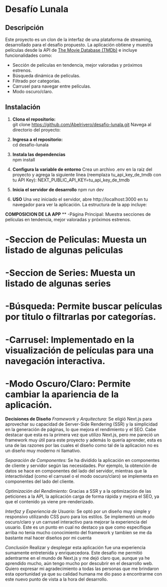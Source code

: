 # Desafío Lunala

## Descripción
Este proyecto es un clon de la interfaz de una plataforma de streaming, desarrollado para el desafío propuesto. La aplicación obtiene y muestra películas desde la API de [The Movie Database (TMDb)](https://www.themoviedb.org/documentation/api) e incluye funcionalidades como:
- Sección de películas en tendencia, mejor valoradas y próximos estrenos.
- Búsqueda dinámica de películas.
- Filtrado por categorías.
- Carrusel para navegar entre películas.
- Modo oscuro/claro.

## Instalación

1. **Clona el repositorio:**  
git clone https://github.com/Abelrivero/desafio-lunala.git
Navega al directorio del proyecto:

2. **Ingresa a el repositorio:**  
cd desafio-lunala

3. **Instala las dependencias**  
npm install

4. **Configura la variable de entorno**
Crea un archivo .env en la raíz del proyecto y agrega la siguiente línea (reemplaza tu_api_key_de_tmdb con tu API Key):
NEXT_PUBLIC_API_KEY=tu_api_key_de_tmdb

5. **Inicia el servidor de desarrollo**
npm run dev

6. **USO**
Una vez iniciado el servidor, abre http://localhost:3000 en tu navegador para ver la aplicación. La estructura de la app incluye:

**COMPOSICION DE LA APP**
**
-Página Principal: Muestra secciones de películas en tendencia, mejor valoradas y próximos estrenos.
# -Seccion de Peliculas: Muesta un listado de algunas peliculas
# -Seccion de Series: Muesta un listado de algunas series
# -Búsqueda: Permite buscar películas por titulo o filtrarlas por categorías.
# -Carrusel: Implementado en la visualización de películas para una navegación interactiva.
# -Modo Oscuro/Claro: Permite cambiar la apariencia de la aplicación.

**Decisiones de Diseño**
*Framework y Arquitectura:*
Se eligió Next.js para aprovechar su capacidad de Server-Side Rendering (SSR) y la simplicidad en la generación de páginas, lo que mejora el rendimiento y el SEO. Cabe destacar que esta es la primera vez que utilizo Next.js, pero me pareció un framework muy útil para este proyecto y además lo quería aprender, esta es una de las razones por las cuales el diseño como tal de la aplicacion no es un diseño muy moderno ni llamativo.

*Separación de Componentes:*
Se ha dividido la aplicación en componentes de cliente y servidor según las necesidades. Por ejemplo, la obtención de datos se hace en componentes del lado del servidor, mientras que la interactividad (como el carrusel o el modo oscuro/claro) se implementa en componentes del lado del cliente.

*Optimización del Rendimiento:*
Gracias a SSR y a la optimización de las peticiones a la API, la aplicación carga de forma rápida y mejora el SEO, ya que el contenido ya viene pre-renderizado.

*Interfaz y Experiencia de Usuario:*
Se optó por un diseño muy simple y responsivo utilizando CSS puro para los estilos. Se implementó un modo oscuro/claro y un carrusel interactivo para mejorar la experiencia del usuario.
Este es un punto en cual no destaco ya que como especifique arriba no tenia mucho conocimiento del framework y tambien se me da bastante mal hacer diseños por mi cuenta

*Conclusión*
Realizar y desplegar esta aplicación fue una experiencia sumamente entretenida y enriquecedora. Este desafío me permitió adentrarme en el mundo de Next.js y me dejó claro que, aunque ya he aprendido mucho, aún tengo mucho por descubrir en el desarrollo web. Quiero expresar mi agradecimiento a todas las personas que me brindaron esta oportunidad ya que su calidad humana me dio paso a encontrarme con este nuevo punto de vista a la hora del desarrollo.
